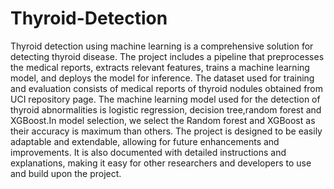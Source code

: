 # Thyroid-Detection
Thyroid detection using machine learning is a comprehensive solution for detecting thyroid disease.
The project includes a pipeline that preprocesses the medical reports, extracts relevant features, trains a machine learning model, and deploys the model for inference. The dataset used for training and evaluation consists of medical reports of thyroid nodules obtained from UCI repository page.
The machine learning model used for the detection of thyroid abnormalities is  logistic regression, decision tree,random forest and XGBoost.In model selection, we select the Random forest and XGBoost as their accuracy is maximum than others.
The project is designed to be easily adaptable and extendable, allowing for future enhancements and improvements. It is also documented with detailed instructions and explanations, making it easy for other researchers and developers to use and build upon the project.
